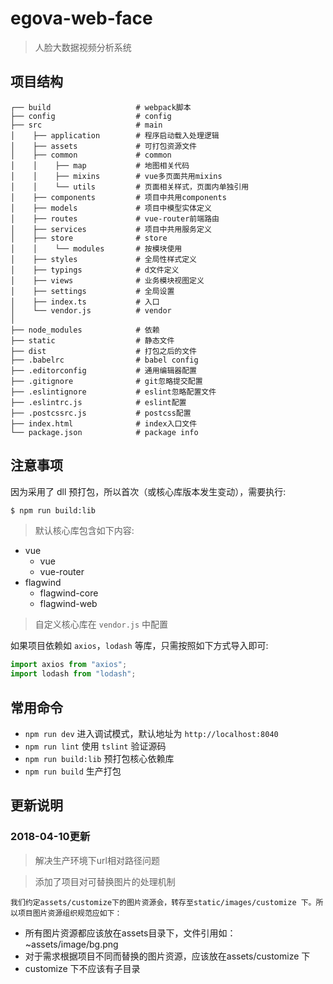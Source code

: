 # egova-web-face

> 人脸大数据视频分析系统

## 项目结构
```
┌── build                   # webpack脚本
├── config                  # config
├── src                     # main
│    ├── application 		# 程序启动载入处理逻辑
│    ├── assets     		# 可打包资源文件
│    ├── common             # common
│    │    ├── map      	    # 地图相关代码
│    │    ├── mixins      	# vue多页面共用mixins
│    │    └── utils   		# 页面相关样式，页面内单独引用
│    ├── components 		# 项目中共用components
│    ├── models 		    # 项目中模型实体定义
│    ├── routes 		    # vue-router前端路由
│    ├── services 		    # 项目中共用服务定义
│    ├── store              # store
│    │    └── modules      	# 按模块使用
│    ├── styles             # 全局性样式定义
│    ├── typings            # d文件定义
│    ├── views              # 业务模块视图定义
│    ├── settings      		# 全局设置
│    ├── index.ts           # 入口
│    └── vendor.js          # vendor
│
├── node_modules            # 依赖
├── static                  # 静态文件
├── dist                    # 打包之后的文件
├── .babelrc                # babel config
├── .editorconfig	        # 通用编辑器配置
├── .gitignore		        # git忽略提交配置
├── .eslintignore           # eslint忽略配置文件
├── .eslintrc.js            # eslint配置
├── .postcssrc.js           # postcss配置
├── index.html              # index入口文件
└── package.json            # package info
```

## 注意事项

因为采用了 dll 预打包，所以首次（或核心库版本发生变动），需要执行:

``` bash
$ npm run build:lib
```

> 默认核心库包含如下内容:

- vue
    - vue
    - vue-router
- flagwind
    - flagwind-core
    - flagwind-web

> 自定义核心库在 `vendor.js` 中配置

如果项目依赖如 `axios`，`lodash` 等库，只需按照如下方式导入即可:

``` js
import axios from "axios";
import lodash from "lodash";
```

## 常用命令

- `npm run dev` 进入调试模式，默认地址为 `http://localhost:8040`
- `npm run lint` 使用 `tslint` 验证源码
- `npm run build:lib` 预打包核心依赖库
- `npm run build` 生产打包

## 更新说明

### 2018-04-10更新
> 解决生产环境下url相对路径问题

> 添加了项目对可替换图片的处理机制
``` 
我们约定assets/customize下的图片资源会，转存至static/images/customize 下。所以项目图片资源组织规范应如下：
``` 
- 所有图片资源都应该放在assets目录下，文件引用如：~assets/image/bg.png
- 对于需求根据项目不同而替换的图片资源，应该放在assets/customize 下
- customize 下不应该有子目录